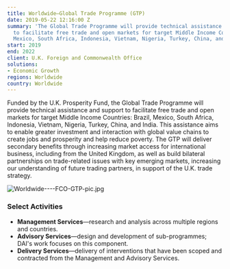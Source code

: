```yaml
---
title: Worldwide—Global Trade Programme (GTP)
date: 2019-05-22 12:16:00 Z
summary: 'The Global Trade Programme will provide technical assistance and support
  to facilitate free trade and open markets for target Middle Income Countries: Brazil,
  Mexico, South Africa, Indonesia, Vietnam, Nigeria, Turkey, China, and India.'
start: 2019
end: 2022
client: U.K. Foreign and Commonwealth Office
solutions:
- Economic Growth
regions: Worldwide
country: Worldwide
---
```


Funded by the U.K. Prosperity Fund, the Global Trade Programme will provide technical assistance and support to facilitate free trade and open markets for target Middle Income Countries: Brazil, Mexico, South Africa, Indonesia, Vietnam, Nigeria, Turkey, China, and India. This assistance aims to enable greater investment and interaction with global value chains to create jobs and prosperity and help reduce poverty. The GTP will deliver secondary benefits through increasing market access for international business, including from the United Kingdom, as well as build bilateral partnerships on trade-related issues with key emerging markets, increasing our understanding of future trading partners, in support of the U.K. trade strategy.

![Worldwide----FCO-GTP-pic.jpg](/uploads/Worldwide----FCO-GTP-pic.jpg)

### Select Activities

* **Management Services**—research and analysis across multiple regions and countries.
* **Advisory Services**—design and development of sub-programmes; DAI's work focuses on this component.
* **Delivery Services**—delivery of interventions that have been scoped and contracted from the Management and Advisory Services.